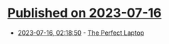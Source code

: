 # [Published on 2023-07-16](index.md)

* [2023-07-16, 02:18:50](https://lobste.rs/s/ugzrkz/perfect_laptop) - [The Perfect Laptop](https://blog.brossia.com/posts/the_perfect_laptop/)

